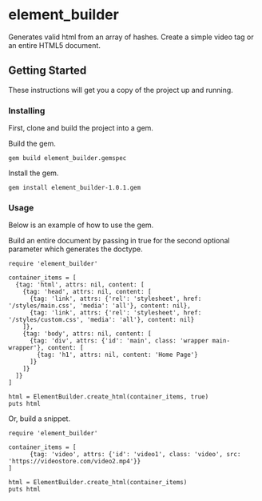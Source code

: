 # element_builder
Generates valid html from an array of hashes. Create a simple video tag or an entire HTML5 document.

## Getting Started

These instructions will get you a copy of the project up and running.

### Installing

First, clone and build the project into a gem. 

Build the gem.

```
gem build element_builder.gemspec
```

Install the gem.

```
gem install element_builder-1.0.1.gem
```

### Usage

Below is an example of how to use the gem.

Build an entire document by passing in true for the second optional parameter which generates the doctype.

```
require 'element_builder'

container_items = [
  {tag: 'html', attrs: nil, content: [
    {tag: 'head', attrs: nil, content: [
      {tag: 'link', attrs: {'rel': 'stylesheet', href: '/styles/main.css', 'media': 'all'}, content: nil},
      {tag: 'link', attrs: {'rel': 'stylesheet', href: '/styles/custom.css', 'media': 'all'}, content: nil}
    ]},
    {tag: 'body', attrs: nil, content: [
      {tag: 'div', attrs: {'id': 'main', class: 'wrapper main-wrapper'}, content: [
        {tag: 'h1', attrs: nil, content: 'Home Page'}
      ]}
    ]}
  ]}
]

html = ElementBuilder.create_html(container_items, true)
puts html
```

Or, build a snippet.

```
require 'element_builder'

container_items = [
      {tag: 'video', attrs: {'id': 'video1', class: 'video', src: 'https://videostore.com/video2.mp4'}}
]

html = ElementBuilder.create_html(container_items)
puts html
```


